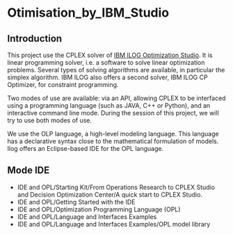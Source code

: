 # Otimisation_by_IBM_Studio

## Introduction

This project use the CPLEX solver of [IBM ILOG Optimization Studio](https://www.ibm.com/products/ilog-cplex-optimization-studio). It is linear programming solver, i.e. a software to solve linear optimization problems. Several types of solving algorithms are available, in particular the simplex algorithm. IBM ILOG also offers a second solver, IBM ILOG CP Optimizer, for constraint programming.

Two modes of use are available: via an API, allowing CPLEX to be interfaced using a programming language (such as JAVA, C++ or Python), and an interactive command line mode. During the session of this project, we will try to use both modes of use.

We use the OLP language, a high-level modeling language. This language has a declarative syntax close to the mathematical formulation of models. Ilog offers an Eclipse-based IDE for the OPL language.

## Mode IDE
* IDE and OPL/Starting Kit/From Operations Research to CPLEX Studio and Decision Optimization Center/A quick start to CPLEX Studio.
* IDE and OPL/Getting Started with the IDE
* IDE and OPL/Optimization Programming Language (OPL)
* IDE and OPL/Language and Interfaces Examples
* IDE and OPL/Language and Interfaces Examples/OPL model library
